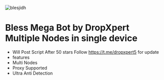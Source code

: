![blesjidh](https://github.com/user-attachments/assets/e31c438c-1202-428a-ac49-0e56a54414d8)
# Bless Mega Bot by DropXpert Multiple Nodes in single device 
* Will Post Script After 50 stars Follow https://t.me/dropxpert5 for update
* features
* Multi Nodes
* Proxy Supported
* Ultra Anti Detection
  
